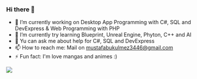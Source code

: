 ### Hi there 👋

- 🔭 I’m currently working on Desktop App Programming with C#, SQL and DevExpress & Web Programming with PHP
- 🌱 I’m currently try learning Blueprint, Unreal Engine, Phyton, C++ and AI
- 💬 Yu can ask me about help for C#, SQL and DevExpress
- 📫 How to reach me: Mail on mustafabukulmez3446@gmail.com
- ⚡ Fun fact: I'm love mangas and animes :)
<!--
Here are some ideas to get you started:
- 🔭 I’m currently working on ...
- 🌱 I’m currently learning ...
- 👯 I’m looking to collaborate on ...
- 🤔 I’m looking for help with ...
- 💬 Ask me about ...
- 📫 How to reach me: ...
- 😄 Pronouns: ...
- ⚡ Fun fact: ...
-->
<img src="https://github-readme-stats.vercel.app/api?username=MustafaBKLZ&&show_icons=true&title_color=ffffff&icon_color=bb2acf&text_color=daf7dc&bg_color=151515">
